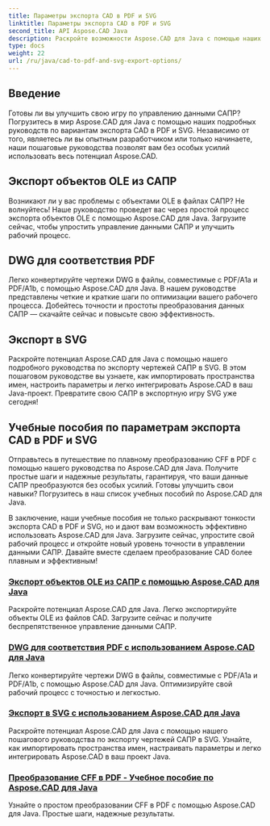 ```yaml
---
title: Параметры экспорта CAD в PDF и SVG
linktitle: Параметры экспорта CAD в PDF и SVG
second_title: API Aspose.CAD Java
description: Раскройте возможности Aspose.CAD для Java с помощью наших руководств по экспорту CAD в PDF и SVG. Легко и точно управляйте данными САПР.
type: docs
weight: 22
url: /ru/java/cad-to-pdf-and-svg-export-options/
---
```



## Введение

Готовы ли вы улучшить свою игру по управлению данными САПР? Погрузитесь в мир Aspose.CAD для Java с помощью наших подробных руководств по вариантам экспорта CAD в PDF и SVG. Независимо от того, являетесь ли вы опытным разработчиком или только начинаете, наши пошаговые руководства позволят вам без особых усилий использовать весь потенциал Aspose.CAD.

## Экспорт объектов OLE из САПР

Возникают ли у вас проблемы с объектами OLE в файлах САПР? Не волнуйтесь! Наше руководство проведет вас через простой процесс экспорта объектов OLE с помощью Aspose.CAD для Java. Загрузите сейчас, чтобы упростить управление данными САПР и улучшить рабочий процесс.

## DWG для соответствия PDF

Легко конвертируйте чертежи DWG в файлы, совместимые с PDF/A1a и PDF/A1b, с помощью Aspose.CAD для Java. В нашем руководстве представлены четкие и краткие шаги по оптимизации вашего рабочего процесса. Добейтесь точности и простоты преобразования данных САПР — скачайте сейчас и повысьте свою эффективность.

## Экспорт в SVG

Раскройте потенциал Aspose.CAD для Java с помощью нашего подробного руководства по экспорту чертежей САПР в SVG. В этом пошаговом руководстве вы узнаете, как импортировать пространства имен, настроить параметры и легко интегрировать Aspose.CAD в ваш Java-проект. Превратите свою САПР в экспортную игру SVG уже сегодня!

## Учебные пособия по параметрам экспорта CAD в PDF и SVG
Отправьтесь в путешествие по плавному преобразованию CFF в PDF с помощью нашего руководства по Aspose.CAD для Java. Получите простые шаги и надежные результаты, гарантируя, что ваши данные САПР преобразуются без особых усилий. Готовы улучшить свои навыки? Погрузитесь в наш список учебных пособий по Aspose.CAD для Java.

В заключение, наши учебные пособия не только раскрывают тонкости экспорта CAD в PDF и SVG, но и дают вам возможность эффективно использовать Aspose.CAD для Java. Загрузите сейчас, упростите свой рабочий процесс и откройте новый уровень точности в управлении данными САПР. Давайте вместе сделаем преобразование CAD более плавным и эффективным!

### [Экспорт объектов OLE из САПР с помощью Aspose.CAD для Java](./export-ole-objects-from-cad/)
Раскройте потенциал Aspose.CAD для Java. Легко экспортируйте объекты OLE из файлов CAD. Загрузите сейчас и получите беспрепятственное управление данными САПР.
### [DWG для соответствия PDF с использованием Aspose.CAD для Java](./dwg-to-compliance-pdf/)
Легко конвертируйте чертежи DWG в файлы, совместимые с PDF/A1a и PDF/A1b, с помощью Aspose.CAD для Java. Оптимизируйте свой рабочий процесс с точностью и легкостью.
### [Экспорт в SVG с использованием Aspose.CAD для Java](./export-to-svg/)
Раскройте потенциал Aspose.CAD для Java с помощью нашего пошагового руководства по экспорту чертежей САПР в SVG. Узнайте, как импортировать пространства имен, настраивать параметры и легко интегрировать Aspose.CAD в ваш проект Java.
### [Преобразование CFF в PDF - Учебное пособие по Aspose.CAD для Java](./cff-to-pdf-conversion/)
Узнайте о простом преобразовании CFF в PDF с помощью Aspose.CAD для Java. Простые шаги, надежные результаты.
